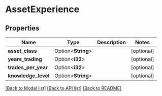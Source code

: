 # AssetExperience

## Properties

Name | Type | Description | Notes
------------ | ------------- | ------------- | -------------
**asset_class** | Option<**String**> |  | [optional]
**years_trading** | Option<**i32**> |  | [optional]
**trades_per_year** | Option<**i32**> |  | [optional]
**knowledge_level** | Option<**String**> |  | [optional]

[[Back to Model list]](../README.md#documentation-for-models) [[Back to API list]](../README.md#documentation-for-api-endpoints) [[Back to README]](../README.md)
